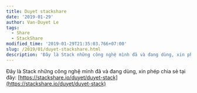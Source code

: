 ```yaml
---
title: Duyet stackshare
date: '2019-01-29'
author: Van-Duyet Le
tags:
  - Share
  - StackShare
modified_time: '2019-01-29T21:35:03.766+07:00'
slug: /2019/01/duyet-stackshare.html
description: 'Đây là Stack những công nghệ mình đã và đang dùng, xin phép chia sẻ tại đây: https://stackshare.io/duyet/duyet-stack'
---
```


Đây là Stack những công nghệ mình đã và đang dùng, xin phép chia sẻ tại đây: [https://stackshare.io/duyet/duyet-stack](https://stackshare.io/duyet/duyet-stack)

<a data-layers="1,2,3,4" data-stack-embed="true" data-theme="light" frameborder="0" href="https://embed.stackshare.io/stacks/embed/9cb2b71c984d63"></a> <script async="" charset="utf-8" src="https://cdn1.stackshare.io/javascripts/client-code.js"></script><br /><br />

